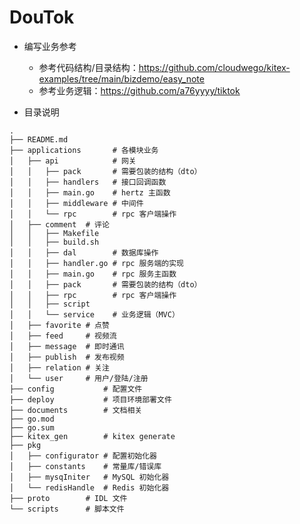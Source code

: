 # DouTok

- 编写业务参考
    - 参考代码结构/目录结构：https://github.com/cloudwego/kitex-examples/tree/main/bizdemo/easy_note
    - 参考业务逻辑：https://github.com/a76yyyy/tiktok

- 目录说明

```shell
.
├── README.md
├── applications       # 各模块业务 
│   ├── api            # 网关
│   │   ├── pack       # 需要包装的结构（dto）
│   │   ├── handlers   # 接口回调函数
│   │   ├── main.go    # hertz 主函数
│   │   ├── middleware # 中间件
│   │   └── rpc        # rpc 客户端操作
│   ├── comment  # 评论
│   │   ├── Makefile
│   │   ├── build.sh
│   │   ├── dal        # 数据库操作
│   │   ├── handler.go # rpc 服务端的实现
│   │   ├── main.go    # rpc 服务主函数
│   │   ├── pack       # 需要包装的结构（dto）
│   │   ├── rpc        # rpc 客户端操作
│   │   ├── script     
│   │   └── service    # 业务逻辑（MVC）
│   ├── favorite # 点赞
│   ├── feed 	 # 视频流
│   ├── message  # 即时通讯
│   ├── publish  # 发布视频
│   ├── relation # 关注
│   └── user     # 用户/登陆/注册
├── config 			 # 配置文件
├── deploy           # 项目环境部署文件
├── documents        # 文档相关
├── go.mod
├── go.sum
├── kitex_gen        # kitex generate
├── pkg
│   ├── configurator # 配置初始化器
│   ├── constants    # 常量库/错误库
│   ├── mysqIniter   # MySQL 初始化器
│   └── redisHandle  # Redis 初始化器
├── proto        # IDL 文件
└── scripts      # 脚本文件
```

